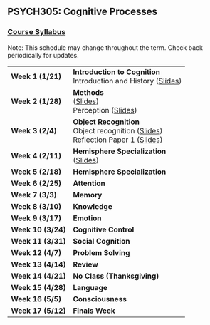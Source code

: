 ## PSYCH305: Cognitive Processes
### <a href="https://marcuscappiello.github.io/teaching/PSYCH305/Spring2020/Syllabus_PSYCH305_S20.pdf" target="blank">Course Syllabus</a> 
Note: This schedule may change throughout the term. Check back periodically for updates.

<table>
  <tbody>
    
  <tr><td><strong>Week 1 (1/21)</strong>  </td><td>  <strong>Introduction to Cognition</strong> 
                                    <br>Introduction and History (<a href="https://marcuscappiello.github.io/teaching/PSYCH305/Spring2020/Slides/PSYC305_S20_Lecture1.pdf" target="blank">Slides</a>)
  <tr><td><strong>Week 2 (1/28)  </strong></td><td><strong>Methods</strong>
    <br>(<a href="https://marcuscappiello.github.io/teaching/PSYCH305/Spring2020/Slides/PSYC305_S20_Lecture2_Methods.pdf" target="blank">Slides</a>)
    <br>Perception (<a href="https://marcuscappiello.github.io/teaching/PSYCH305/Spring2020/Slides/PSYC305_S20_Lecture3_Perception.pdf" target="blank">Slides</a>)
  <tr><td><strong>Week 3 (2/4)  </strong></td><td><strong>Object Recognition</strong>  
    <br>Object recognition (<a href="https://marcuscappiello.github.io/teaching/PSYCH305/Spring2020/Slides/PSYC305_S20_Lecture5_ObjectRecognition.pdf" target="blank">Slides</a>)
    <br>Reflection Paper 1 (<a href="https://marcuscappiello.github.io/teaching/PSYCH305/Spring2020/PSYC305_ReflectionPaper1.pdf" target="blank">Slides</a>)
  <tr><td><strong>Week 4 (2/11)  </strong></td><td><strong>Hemisphere Specialization</strong>
    <br> (<a href="https://marcuscappiello.github.io/teaching/PSYCH305/Spring2020/Slides/PSYC305_S20_Lecture5_HemisphereSpecialization.pdf" target="blank">Slides</a>)
  <tr><td><strong>Week 5 (2/18)  </strong></td><td><strong>Hemisphere Specialization</strong>
  <tr><td><strong>Week 6 (2/25)  </strong></td><td><strong>Attention</strong>
  <tr><td><strong>Week 7 (3/3)  </strong></td><td><strong>Memory</strong>
  <tr><td><strong>Week 8 (3/10)  </strong></td><td><strong>Knowledge</strong>
  <tr><td><strong>Week 9 (3/17)  </strong></td><td><strong>Emotion</strong>
  <tr><td><strong>Week 10 (3/24) </strong></td><td><strong>Cognitive Control</strong>
  <tr><td><strong>Week 11 (3/31) </strong></td><td><strong>Social Cognition</strong>
  <tr><td><strong>Week 12 (4/7) </strong></td><td><strong>Problem Solving</strong>
  <tr><td><strong>Week 13 (4/14) </strong></td><td><strong>Review</strong></td></tr>
  <tr><td><strong>Week 14 (4/21) </strong></td><td><strong>No Class (Thanksgiving)</strong></td></tr>
  <tr><td><strong>Week 15 (4/28) </strong></td><td><strong>Language</strong>
  <tr><td><strong>Week 16 (5/5) </strong></td><td><strong>Consciousness</strong>
  <tr><td><strong>Week 17 (5/12) </strong></td><td><strong>Finals Week</strong>
  </td></tr>
  
